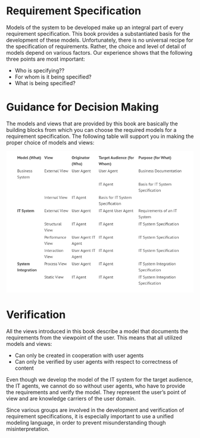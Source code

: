 # Requirement Specification

Models of the system to be developed make up an integral part of every requirement specification. This book provides a substantiated basis for the development of these models. Unfortunately, there is no universal recipe for the specification of requirements. Rather, the choice and level of detail of models depend on various factors. Our experience shows that the following three points are most important:

 * Who is specifying??
 * For whom is it being specified?
 * What is being specified?
	
# Guidance for Decision Making

The models and views that are provided by this book are basically the building blocks from which you can choose the required models for a requirement specification. The following table will support you in making the proper choice of models and views:

![System_View](images/System_View.jpg)

# Verification

All the views introduced in this book describe a model that documents the requirements from the viewpoint of the user. This means that all utilized models and views:

 * Can only be created in cooperation with user agents
 * Can only be verified by user agents with respect to correctness of content

Even though we develop the model of the IT system for the target audience, the IT agents, we cannot do so without user agents, who have to provide the requirements and verify the model. They represent the user’s point of view and are knowledge carriers of the user domain.

Since various groups are involved in the development and verification of requirement specifications, it is especially important to use a unified modeling language, in order to prevent misunderstanding though misinterpretation.
	

